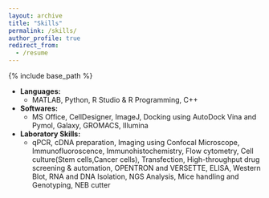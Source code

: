 ```yaml
---
layout: archive
title: "Skills"
permalink: /skills/
author_profile: true
redirect_from:
  - /resume
---
```

{% include base_path %}


* **Languages:**
  * MATLAB, Python, R Studio & R Programming, C++
* **Softwares:**
  * MS Office, CellDesigner, ImageJ, Docking using AutoDock Vina and Pymol, Galaxy, GROMACS, Illumina
* **Laboratory Skills:**
  * qPCR, cDNA preparation, Imaging using Confocal Microscope, Immunofluoroscence, Immunohistochemistry, Flow cytometry, Cell culture(Stem cells,Cancer cells), Transfection, High-throughput drug screening & automation, OPENTRON and VERSETTE, ELISA, Western Blot, RNA and DNA Isolation, NGS Analysis, Mice handling and Genotyping, NEB cutter
